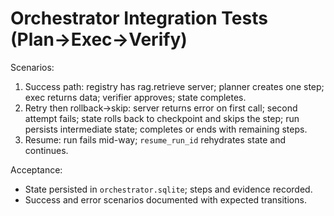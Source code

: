 # Orchestrator Integration Tests (Plan→Exec→Verify)

Scenarios:
1) Success path: registry has rag.retrieve server; planner creates one step; exec returns data; verifier approves; state completes.
2) Retry then rollback→skip: server returns error on first call; second attempt fails; state rolls back to checkpoint and skips the step; run persists intermediate state; completes or ends with remaining steps.
3) Resume: run fails mid-way; `resume_run_id` rehydrates state and continues.

Acceptance:
- State persisted in `orchestrator.sqlite`; steps and evidence recorded.
- Success and error scenarios documented with expected transitions.
